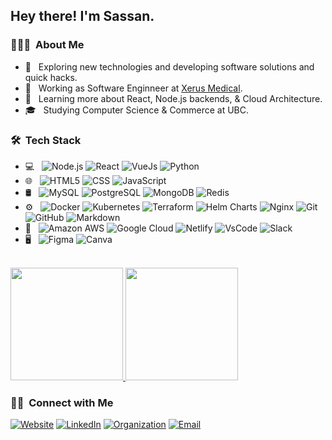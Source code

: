 <h2> Hey there! I'm Sassan.</h2>

<h3> 👨🏻‍💻 &nbsp;About Me </h3>

- 🤔 &nbsp; Exploring new technologies and developing software solutions and quick hacks.
- 💼 &nbsp; Working as Software Enginneer at [Xerus Medical](https://www.xerusmedical.com/).
- 🌱 &nbsp; Learning more about React, Node.js backends, & Cloud Architecture.
- 🎓 &nbsp; Studying Computer Science & Commerce at UBC.

<h3> 🛠 &nbsp;Tech Stack</h3>

- 💻 &nbsp;
  ![Node.js](https://img.shields.io/badge/-Node.js-333333?style=flat&logo=node.js)
  ![React](https://img.shields.io/badge/-React-333333?style=flat&logo=react)
  ![VueJs](https://img.shields.io/badge/-VueJs-333333?style=flat&logo=vue.js)
  ![Python](https://img.shields.io/badge/-Python-333333?style=flat&logo=python)
- 🌐 &nbsp;
  ![HTML5](https://img.shields.io/badge/-HTML5-333333?style=flat&logo=HTML5)
  ![CSS](https://img.shields.io/badge/-CSS-333333?style=flat&logo=CSS3&logoColor=1572B6)
  ![JavaScript](https://img.shields.io/badge/-JavaScript-333333?style=flat&logo=javascript)
- 🛢 &nbsp;
  ![MySQL](https://img.shields.io/badge/-MySQL-333333?style=flat&logo=mysql)
  ![PostgreSQL](http://img.shields.io/badge/-PostgreSQL-333333?style=flat&logo=postgreSQL)
  ![MongoDB](https://img.shields.io/badge/-MongoDB-333333?style=flat&logo=mongodb)
  ![Redis](https://img.shields.io/badge/-Redis-333333?style=flat&logo=redis)
- ⚙️ &nbsp;
  ![Docker](https://img.shields.io/badge/-Docker-333333?style=flat&logo=docker)
  ![Kubernetes](https://img.shields.io/badge/-Kubernetes-333333?style=flat&logo=kubernetes)
  ![Terraform](https://img.shields.io/badge/-Terraform-333333?style=flat&logo=terraform)
  ![Helm Charts](https://img.shields.io/badge/-Helm%20Charts-333333?style=flat&logo=helm)
  ![Nginx](https://img.shields.io/badge/-Ngnix-333333?style=flat&logo=nginx)
  ![Git](https://img.shields.io/badge/-Git-333333?style=flat&logo=git)
  ![GitHub](https://img.shields.io/badge/-GitHub-333333?style=flat&logo=github)
  ![Markdown](https://img.shields.io/badge/-Markdown-333333?style=flat&logo=markdown)
- 🔧 &nbsp;
  ![Amazon AWS](https://img.shields.io/badge/-Amazon%20AWS-333333?style=flat&logo=amazon-aws)
  ![Google Cloud](https://img.shields.io/badge/-Google%20Cloud-333333?style=flat&logo=google-cloud)
  ![Netlify](https://img.shields.io/badge/-Netlify-333333?style=flat&logo=netlify)
  ![VsCode](https://img.shields.io/badge/-VsCode-333333?style=flat&logo=visual-studio-code&logoColor=007ACC)
  ![Slack](https://img.shields.io/badge/-Slack-333333?style=flat&logo=slack)
- 🖥 &nbsp;
  ![Figma](https://img.shields.io/badge/-Figma-333333?style=flat&logo=figma)
  ![Canva](https://img.shields.io/badge/-Canva-333333?style=flat&logo=canva)

<br/>

<a href="https://github.com/sassansh">
  <img height="180em" src="https://github-readme-stats.vercel.app/api?username=sassansh&show_icons=true" />
  <img height="180em" src="https://github-readme-stats.vercel.app/api/top-langs/?username=sassansh&layout=compact" />
</a>

<br/>

<h3> 🤝🏻 &nbsp;Connect with Me </h3>

<p align="left">
<a href="https://www.sassanshokoohi.ca/"><img alt="Website" src="https://img.shields.io/badge/Website-www.sassanshokoohi.ca-blue?style=flat-square&logo=google-chrome"></a>
<a href="https://www.linkedin.com/in/sassanshokoohi/"><img alt="LinkedIn" src="https://img.shields.io/badge/LinkedIn-Sassan%20Shokoohi-blue?style=flat-square&logo=linkedin"></a>  
<a href="https://github.com/sassansh"><img alt="Organization" src="https://img.shields.io/badge/Github-sassansh-blue?style=flat-square&logo=github"></a>
<a href="mailto:sassansh@student.ubc.ca"><img alt="Email" src="https://img.shields.io/badge/Email-sassansh@student.ubc.ca-blue?style=flat-square&logo=gmail"></a>
</p>
